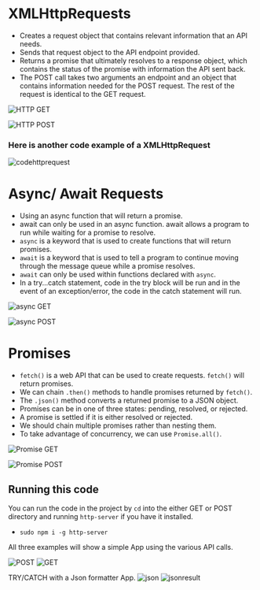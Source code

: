 # XMLHttpRequests

* Creates a request object that contains relevant information that an API needs.
* Sends that request object to the API endpoint provided.
* Returns a promise that ultimately resolves to a response object, which contains the status of the promise with information the API sent back.
* The POST call takes two arguments an endpoint and an object that contains information needed for the POST request. The rest of the request is identical to the GET request.

![HTTP GET](./images/httprequest%20get.png)

![HTTP POST](./images/httprequest%20post.png)

### Here is another code example of a XMLHttpRequest

![codehttprequest](./images/httpgetcode.png)


# Async/ Await Requests

* Using an async function that will return a promise.
* await can only be used in an async function. await allows a program to run while waiting for a promise to resolve.
* `async` is a keyword that is used to create functions that will return promises.
* `await` is a keyword that is used to tell a program to continue moving through the message queue while a promise resolves.
* `await` can only be used within functions declared with `async`.
* In a try...catch statement, code in the try block will be run and in the event of an exception/error, the code in the catch statement will run.

![async GET](./images/async:await%20get.png)

![async POST](./images/async:await%20post.png)


# Promises

* `fetch()` is a web API that can be used to create requests. `fetch()` will return promises.
* We can chain `.then()` methods to handle promises returned by `fetch()`.
* The `.json()` method converts a returned promise to a JSON object.
* Promises can be in one of three states: pending, resolved, or rejected.
* A promise is settled if it is either resolved or rejected.
* We should chain multiple promises rather than nesting them.
* To take advantage of concurrency, we can use `Promise.all()`.

![Promise GET](./images/fetch%20get.png)

![Promise POST](./images/fetch%20post.png)

## Running this code

You can run the code in the project by `cd` into the either GET or POST directory and running `http-server` if you have it installed.
* `sudo npm i -g http-server`

All three examples will show a simple App using the various API calls.

![POST](./images/Screen%20Shot%202020-04-28%20at%205.37.24%20PM.png)  ![GET](./images/Screen%20Shot%202020-04-28%20at%205.36.38%20PM.png)


TRY/CATCH with a Json formatter App.
![json](./images/jsonbefore.png)    ![jsonresult](./images/jsonafter.png)
